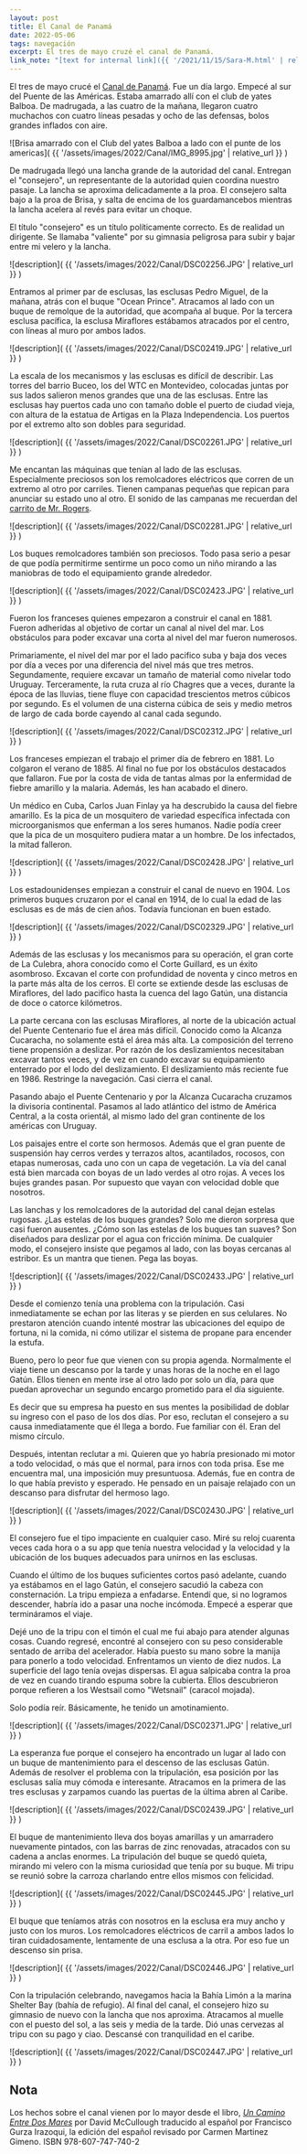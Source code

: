 ```yaml
---
layout: post
title: El Canal de Panamá
date: 2022-05-06
tags: navegación
excerpt: El tres de mayo cruzé el canal de Panamá.
link_note: "[text for internal link]({{ '/2021/11/15/Sara-M.html' | relative_url }})"
---
```


El tres de mayo crucé el [Canal de Panamá](
  https://es.wikipedia.org/wiki/Canal_de_Panam%C3%A1).
Fue un día largo.
Empecé al sur del Puente de las Américas. Estaba amarrado allí con el club
de yates Balboa. De madrugada, a las cuatro de la mañana, llegaron cuatro
muchachos con cuatro líneas pesadas y ocho de las defensas, bolos grandes
inflados con aire.

![Brisa amarrado con el Club del yates Balboa
  a lado con el punte de los americas](
  {{ '/assets/images/2022/Canal/IMG_8995.jpg' | relative_url }}
)

De madrugada llegó una lancha grande de la autoridad del canal.  Entregan
el "consejero", un representante de la autoridad quien coordina nuestro pasaje.
La lancha se aproxima delicadamente a la proa. El consejero salta bajo a la
proa de Brisa, y salta de encima de los guardamancebos mientras la lancha
acelera al revés para evitar un choque.

El título "consejero" es un título políticamente correcto. Es de realidad un
dirigente. Se llamaba "valiente" por su gimnasia peligrosa para subir y bajar
entre mi velero y la lancha.

![description](
  {{ '/assets/images/2022/Canal/DSC02256.JPG' | relative_url }}
)

Entramos al primer par de esclusas, las esclusas Pedro Miguel, de la mañana,
atrás con el buque "Ocean Prince". Atracamos al lado con un buque de remolque
de la autoridad, que acompaña al buque.
Por la tercera esclusa pacífica, la esclusa Miraflores estábamos atracados
por el centro, con líneas al muro por ambos lados.

![description](
  {{ '/assets/images/2022/Canal/DSC02419.JPG' | relative_url }}
)

La escala de los mecanismos y las esclusas es difícil de describir. Las torres
del barrio Buceo, los del WTC en Montevideo, colocadas juntas por sus lados
salieron menos grandes que una de las esclusas.  Entre las esclusas hay puertos
cada uno con tamaño doble el puerto de ciudad vieja, con altura de la estatua
de Artigas en la Plaza Independencia.  Los puertos por el extremo alto son
dobles para seguridad.

![description](
  {{ '/assets/images/2022/Canal/DSC02261.JPG' | relative_url }}
)

Me encantan las máquinas que tenían al lado de las esclusas. Especialmente
preciosos son los remolcadores eléctricos que corren de un extremo al otro
por carriles. Tienen campanas pequeñas que repican para anunciar su estado
uno al otro. El sonido de las campanas me recuerdan del
[carrito de Mr. Rogers](
  https://www.misterrogers.org/episodes/a-visit-to-the-trolley-museum/).

![description](
  {{ '/assets/images/2022/Canal/DSC02281.JPG' | relative_url }}
)

Los buques remolcadores también son preciosos. Todo pasa serio a pesar de
que podía permitirme sentirme un poco como un niño mirando a las maniobras
de todo el equipamiento grande alrededor.

![description](
  {{ '/assets/images/2022/Canal/DSC02423.JPG' | relative_url }}
)

Fueron los franceses quienes empezaron a construir el canal en 1881.
Fueron adheridas al objetivo de cortar un canal al nivel del mar.
Los obstáculos para poder excavar una corta al nivel del mar fueron numerosos.

Primariamente, el nivel del mar por el lado pacifico suba y baja dos veces por
día a veces por una diferencia del nivel más que tres metros.
Segundamente, requiere excavar un tamaño de material como nivelar todo
Uruguay.
Terceramente, la ruta cruza al río Chagres que a veces, durante la época
de las lluvias, tiene fluye con capacidad trescientos metros cúbicos por
segundo. Es el volumen de una cisterna cúbica de seis y medio metros de largo
de cada borde cayendo al canal cada segundo.

![description](
  {{ '/assets/images/2022/Canal/DSC02312.JPG' | relative_url }}
)

Los franceses empiezan el trabajo el primer día de febrero en 1881.  Lo colgaron
el verano de 1885. Al final no fue por los obstáculos destacados que fallaron.
Fue por la costa de vida de tantas almas por la enfermidad de fiebre amarillo y
la malaria. Además, les han acabado el dinero.

Un médico en Cuba, Carlos Juan Finlay ya ha descrubido la causa del fiebre
amarillo. Es la pica de un mosquitero de variedad específica infectada con
microorganismos que enferman a los seres humanos. Nadie podía creer que la
pica de un mosquitero pudiera matar a un hombre. De los infectados, la mitad
falleron.

![description](
  {{ '/assets/images/2022/Canal/DSC02428.JPG' | relative_url }}
)

Los estadounidenses empiezan a construir el canal de nuevo en 1904. Los
primeros buques cruzaron por el canal en 1914, de lo cual la edad de las
esclusas es de más de cien años. Todavía funcionan en buen estado.

![description](
  {{ '/assets/images/2022/Canal/DSC02329.JPG' | relative_url }}
)

Además de las esclusas y los mecanismos para su operación, el gran corte
de La Culebra, ahora conocido como el Corte Guillard, es un éxito asombroso.
Excavan el corte con profundidad de noventa y cinco metros
en la parte más alta de los cerros.
El corte se extiende desde las esclusas de Miraflores, del lado pacifico hasta la
cuenca del lago Gatún, una distancia de doce o catorce kilómetros.

La parte cercana con las esclusas Miraflores, al norte de la ubicación actual
del Puente Centenario fue el área más difícil. Conocido como la Alcanza
Cucaracha, no solamente está el área más alta. La composición del terreno tiene
propensión a deslizar. Por razón de los deslizamientos necesitaban excavar
tantos veces, y de vez en cuando excavar su equipamiento enterrado por el lodo
del deslizamiento. El deslizamiento más reciente fue en 1986. Restringe la
navegación. Casi cierra el canal.

Pasando abajo el Puente Centenario y por la Alcanza Cucaracha cruzamos la
divisoria continental. Pasamos al lado atlántico del istmo de América
Central, a la costa orientál, al mismo lado del gran continente de los
américas con Uruguay.

Los paisajes entre el corte son hermosos. Además que el gran puente de
suspensión hay cerros verdes y terrazos altos, acantilados, rocosos, con etapas
numerosas, cada uno con un capa de vegetación.  La vía del canal está bien
marcada con boyas de un lado verdes al otro rojas.  A veces los bujes grandes
pasan. Por supuesto que vayan con velocidad doble que nosotros.

Las lanchas y los remolcadores de la autoridad del canal dejan estelas rugosas.
¿Las estelas de los buques grandes?  Solo me dieron sorpresa que casi fueron
ausentes.  ¿Cómo son las estelas de los buques tan suaves? Son diseñados para
deslizar por el agua con fricción mínima.  De cualquier modo, el consejero
insiste que pegamos al lado, con las boyas cercanas al estribor. Es un mantra
que tienen. Pega las boyas.

![description](
  {{ '/assets/images/2022/Canal/DSC02433.JPG' | relative_url }}
)

Desde el comienzo tenía una problema con la tripulación. Casi inmediatamente
se echan por las literas y se pierden en sus celulares. No prestaron atención
cuando intenté mostrar las ubicaciones del equipo de fortuna, ni la comida,
ni cómo utilizar el sistema de propane para encender la estufa.

Bueno, pero lo peor fue que vienen con su propia agenda. Normalmente el
viaje tiene un descanso por la tarde y unas horas de la noche en el lago
Gatún. Ellos tienen en mente irse al otro lado por solo un día, para que
puedan aprovechar un segundo encargo prometido para el día siguiente.

Es decir que su empresa ha puesto en sus mentes la posibilidad de doblar su
ingreso con el paso de los dos días. Por eso, reclutan el consejero a su causa
inmediatamente que él llega a bordo. Fue familiar con él. Eran del mismo
círculo.

Después, intentan reclutar a mi. Quieren que yo habría presionado mi motor a todo
velocidad, o más que el normal, para irnos con toda prisa. Ese me encuentra
mal, una imposición muy presuntuosa. Además, fue en contra de lo que
había previsto y esperado. He pensado en un paisaje relajado con un descanso
para disfrutar del hermoso lago.

![description](
  {{ '/assets/images/2022/Canal/DSC02430.JPG' | relative_url }}
)

El consejero fue el tipo impaciente en cualquier caso. Miré su reloj cuarenta
veces cada hora o a su app que tenía nuestra velocidad y la velocidad y la
ubicación de los buques adecuados para unirnos en las esclusas.

Cuando el último de los buques suficientes cortos pasó adelante, cuando ya
estábamos en el lago Gatún, el consejero sacudió la cabeza con consternación. La
tripu empieza a enfadarse. Entendí que, si no logramos descender, habría ido a
pasar una noche incómoda. Empecé a esperar que termináramos el viaje.

Dejé uno de la tripu con el timón el cual me fui abajo para atender algunas
cosas. Cuando regresé, encontré al consejero con su peso considerable sentado
de arriba del acelerador. Había puesto su mano sobre la manija para ponerlo a
todo velocidad. Enfrentamos un viento de diez nudos. La superficie del lago
tenía ovejas dispersas. El agua salpicaba contra la proa de vez en cuando tirando
espuma sobre la cubierta. Ellos descubrieron porque refieren a los Westsail
como "Wetsnail" (caracol mojada).

Solo podía reír. Básicamente, he tenido un amotinamiento.

![description](
  {{ '/assets/images/2022/Canal/DSC02371.JPG' | relative_url }}
)

La esperanza fue porque el consejero ha encontrado un lugar al lado con
un buque de mantenimiento para el descenso de las esclusas Gatún.
Además de resolver el problema con la tripulación, esa posición por las
esclusas salía muy cómoda e interesante. Atracamos en la primera de las tres
esclusas y zarpamos cuando las puertas de la última abren al Caribe.

![description](
  {{ '/assets/images/2022/Canal/DSC02439.JPG' | relative_url }}
)

El buque de mantenimiento lleva dos boyas amarillas y un amarradero nuevamente
pintados, con las barras de zinc renovadas, atracados con su cadena a anclas
enormes. La tripulación del buque se quedó quieta, mirando mi velero con la
misma curiosidad que tenía por su buque. Mi tripu se reunió sobre la carroza
charlando entre ellos mismos con felicidad.

![description](
  {{ '/assets/images/2022/Canal/DSC02445.JPG' | relative_url }}
)

El buque que teníamos atrás con nosotros en la esclusa era muy ancho y
justo con los muros. Los remolcadores eléctricos de carril a ambos lados
lo tiran cuidadosamente, lentamente de una esclusa a la otra. Por eso fue un
descenso sin prisa.

![description](
  {{ '/assets/images/2022/Canal/DSC02446.JPG' | relative_url }}
)

Con la tripulación celebrando, navegamos hacia la Bahía Limón a la marina
Shelter Bay (bahía de refugio). Al final del canal, el consejero hizo su
gimnasio de nuevo con la lancha que nos aproxima.  Atracamos al muelle con el
puesto del sol, a las seis y media de la tarde. Dió unas cervezas al tripu con
su pago y ciao. Descansé con tranquilidad en el caribe.

![description](
  {{ '/assets/images/2022/Canal/DSC02447.JPG' | relative_url }}
)

## Nota

Los hechos sobre el canal vienen por lo mayor desde el libro,
[_Un Camino Entre Dos Mares_](
  https://www.planetadelibros.com.uy/libro-un-camino-entre-dos-mares/297828
)
por David McCullough traducido al español por Francisco Gurza Irazoqui, la
edición del español revisado por Carmen Martinez Gimeno.  ISBN
978-607-747-740-2
